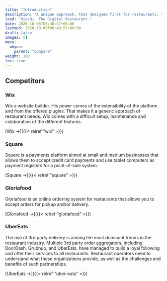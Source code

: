 ```yaml
---
title: "Introduction"
description: "A unique approach, that designed first for restaurants, their people and their customers satisfaction."
lead: "QiosQi. The Digital Restaurant."
date: 2020-10-06T08:48:57+00:00
lastmod: 2020-10-06T08:48:57+00:00
draft: false
images: []
menu:
  whyus:
    parent: "compare"
weight: 100
toc: true
---
```


## Competitors
### Wix

Wix a website builder. His power comes of the extensibility of the platform and from the offered plugins. That makes it a generic approach of restaurant needs. Wix comes with a difficult setup, maintenance and colaboration of the different features.

[Wix →]({{< relref "wix" >}})

### Square

Square is a payments platform aimed at small and medium businesses that allows them to accept credit card payments and use tablet computers as payment registers for a point-of-sale system.

[Square →]({{< relref "square" >}})

### Gloriafood

Gloriafood is an online ordering system for restaurants that allows you to accept orders for pickup and/or delivery.

[Gloriafood →]({{< relref "gloriafood" >}})
### UberEats

The rise of 3rd party delivery is among the most dominant trends in the restaurant industry. Multiple 3rd party order aggregators, including DoorDash, Grubhub, and UberEats, have managed to build a loyal following and offer their services to all restaurants. Restaurant operators need to understand what these organizations provide, as well as the challenges and benefits of such partnerships.

[UberEats →]({{< relref "uber-eats" >}})
